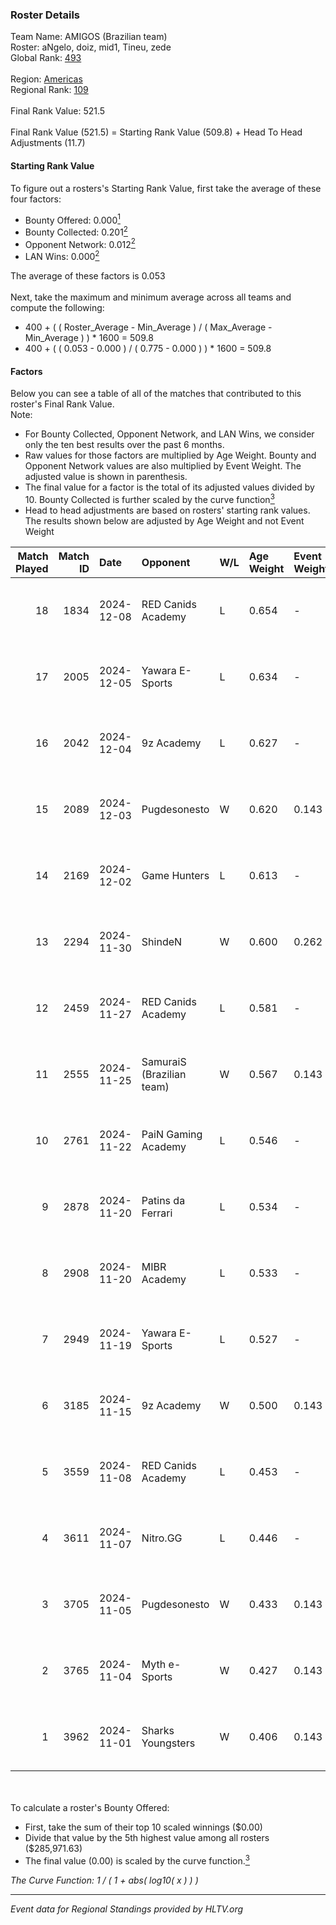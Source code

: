 ### Roster Details<br />
Team Name: AMIGOS (Brazilian team)<br />
Roster: aNgelo, doiz, mid1, Tineu, zede<br />
Global Rank: [493](../../standings_global_2025_02_28.md)<br />
<br />
Region: [Americas]( ../../standings_americas_2025_02_28.md)<br />
Regional Rank: [109]( ../../standings_americas_2025_02_28.md)<br />
<br />
Final Rank Value:  521.5<br />
<br />
Final Rank Value (521.5) = Starting Rank Value (509.8) + Head To Head Adjustments (11.7)<br />

#### Starting Rank Value<br />
To figure out a rosters's Starting Rank Value, first take the average of these four factors:<br />
- Bounty Offered: 0.000[<sup>1</sup>](#table2)
- Bounty Collected: 0.201[<sup>2</sup>](#table1)
- Opponent Network: 0.012[<sup>2</sup>](#table1)
- LAN Wins: 0.000[<sup>2</sup>](#table1)

The average of these factors is 0.053<br />
<br />
Next, take the maximum and minimum average across all teams and compute the following:<br />
- 400 + ( ( Roster_Average - Min_Average ) / ( Max_Average - Min_Average ) ) * 1600 = 509.8
- 400 + ( ( 0.053 - 0.000 ) / ( 0.775 - 0.000 ) ) * 1600 = 509.8


#### Factors<br />
Below you can see a table of all of the matches that contributed to this roster's Final Rank Value.<br />
Note:<br />

- For Bounty Collected, Opponent Network, and LAN Wins, we consider only the ten best results over the past 6 months.
- Raw values for those factors are multiplied by Age Weight. Bounty and Opponent Network values are also multiplied by Event Weight. The adjusted value is shown in parenthesis.
- The final value for a factor is the total of its adjusted values divided by 10. Bounty Collected is further scaled by the curve function[<sup>3</sup>](#curveFunction)
- Head to head adjustments are based on rosters' starting rank values. The results shown below are adjusted by Age Weight and not Event Weight
<span id="table1"></span><br />


| Match Played | Match ID | Date       | Opponent                  | W/L | Age Weight | Event Weight | Bounty Collected | Opponent Network | LAN Wins  | H2H Adj. | Roster                             |
| -: | -: | :- | :- | :- | :- | :- | :- | :- | :- | -: | :- |
|           18 |     1834 | 2024-12-08 | RED Canids Academy        | L   | 0.654      | -            | -                | -                | -         |    -4.55 | aNgelo, doiz, mid1, Tineu, zede    |
|           17 |     2005 | 2024-12-05 | Yawara E-Sports           | L   | 0.634      | -            | -                | -                | -         |    -5.05 | aNgelo, brokeN, CloN7, doiz, Tineu |
|           16 |     2042 | 2024-12-04 | 9z Academy                | L   | 0.627      | -            | -                | -                | -         |    -5.88 | aNgelo, doiz, mid1, Tineu, zede    |
|           15 |     2089 | 2024-12-03 | Pugdesonesto              | W   | 0.620      | 0.143        | 0.000 (0.000)    | 0.025 (0.002)    | 0 (0.000) |     8.69 | aNgelo, doiz, mid1, Tineu, zede    |
|           14 |     2169 | 2024-12-02 | Game Hunters              | L   | 0.613      | -            | -                | -                | -         |    -4.38 | aNgelo, brokeN, CloN7, doiz, Tineu |
|           13 |     2294 | 2024-11-30 | ShindeN                   | W   | 0.600      | 0.262        | 0.006 (0.001)    | 0.333 (0.052)    | 0 (0.000) |    14.08 | aNgelo, brokeN, CloN7, doiz, Tineu |
|           12 |     2459 | 2024-11-27 | RED Canids Academy        | L   | 0.581      | -            | -                | -                | -         |    -4.23 | aNgelo, brokeN, CloN7, doiz, Tineu |
|           11 |     2555 | 2024-11-25 | SamuraiS (Brazilian team) | W   | 0.567      | 0.143        | 0.000 (0.000)    | 0.170 (0.014)    | 0 (0.000) |     9.51 | aNgelo, brokeN, CloN7, doiz, Tineu |
|           10 |     2761 | 2024-11-22 | PaiN Gaming Academy       | L   | 0.546      | -            | -                | -                | -         |    -8.87 | aNgelo, brokeN, CloN7, doiz, Tineu |
|            9 |     2878 | 2024-11-20 | Patins da Ferrari         | L   | 0.534      | -            | -                | -                | -         |    -8.33 | aNgelo, brokeN, CloN7, doiz, Tineu |
|            8 |     2908 | 2024-11-20 | MIBR Academy              | L   | 0.533      | -            | -                | -                | -         |    -4.51 | aNgelo, brokeN, CloN7, doiz, Tineu |
|            7 |     2949 | 2024-11-19 | Yawara E-Sports           | L   | 0.527      | -            | -                | -                | -         |    -4.01 | aNgelo, brokeN, CloN7, doiz, Tineu |
|            6 |     3185 | 2024-11-15 | 9z Academy                | W   | 0.500      | 0.143        | 0.001 (0.000)    | 0.418 (0.030)    | 0 (0.000) |    11.47 | aNgelo, brokeN, CloN7, doiz, Tineu |
|            5 |     3559 | 2024-11-08 | RED Canids Academy        | L   | 0.453      | -            | -                | -                | -         |    -3.56 | aNgelo, brokeN, CloN7, doiz, Tineu |
|            4 |     3611 | 2024-11-07 | Nitro.GG                  | L   | 0.446      | -            | -                | -                | -         |    -3.97 | aNgelo, brokeN, CloN7, doiz, Tineu |
|            3 |     3705 | 2024-11-05 | Pugdesonesto              | W   | 0.433      | 0.143        | 0.000 (0.000)    | 0.110 (0.007)    | 0 (0.000) |     9.38 | aNgelo, brokeN, CloN7, doiz, Tineu |
|            2 |     3765 | 2024-11-04 | Myth e-Sports             | W   | 0.427      | 0.143        | 0.000 (0.000)    | 0.088 (0.005)    | 0 (0.000) |     8.32 | aNgelo, brokeN, CloN7, doiz, Tineu |
|            1 |     3962 | 2024-11-01 | Sharks Youngsters         | W   | 0.406      | 0.143        | 0.000 (0.000)    | 0.105 (0.006)    | 0 (0.000) |     7.59 | aNgelo, brokeN, CloN7, doiz, Tineu |

<br />
<span id="table2"></span><br />
To calculate a roster's Bounty Offered:<br />

- First, take the sum of their top 10 scaled winnings ($0.00)
- Divide that value by the 5th highest value among all rosters ($285,971.63)
- The final value (0.00) is scaled by the curve function.[<sup>3</sup>](#curveFunction)

<span id="curveFunction"></span>_The Curve Function: 1 / ( 1 + abs( log10( x ) ) )_<br />

---
_Event data for Regional Standings provided by HLTV.org_<br />
